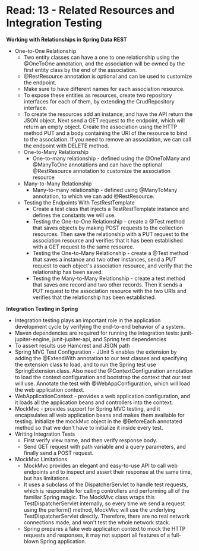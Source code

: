 # Read: 13 - Related Resources and Integration Testing

**Working with Relationships in Spring Data REST**
* One-to-One Relationship
    - Two entity classes can have a one to one relationship using the @OneToOne annotation, and the association will be owned by the first entity class by the end of the association.
    - @RestResource annotation is optional and can be used to customize the endpoint.
    - Make sure to have different names for each association resource.
    - To expose these entities as resources, create two repository interfaces for each of them, by extending the CrudRepository interface.
    - To create the resources add an instance, and have the API return the JSON object. Next send a GET request to the endpoint, which will return an empty object. Create the association using the HTTP method PUT and a body containing the URI of the resource to bind to the association. If you need to remove an association, we can call the endpoint with DELETE method.
  * One-to-Many Relationship
    - One-to-many relationship - defined using the @OneToMany and @ManyToOne annotations and can have the optional @RestResource annotation to customize the association resource
  * Many-to-Many Relationship
    - Many-to-many relationship - defined using @ManyToMany annotation, to which we can add @RestResource.
  * Testing the Endpoints With TestRestTemplate
    - Create a test class that injects a TestRestTemplate instance and defines the constants we will use.
    - Testing the One-to-One Relationship - create a @Test method that saves objects by making POST requests to the collection resources. Then save the relationship with a PUT request to the association resource and verifies that it has been established with a GET request to the same resource.
    - Testing the One-to-Many Relationship - create a @Test method that saves a instance and two other instances, send a PUT request to each object's association resource, and verify that the relationship has been saved.
    - Testing the Many-to-Many Relationship - create a test method that saves one record and two other records. Then it sends a PUT request to the association resource with the two URIs and verifies that the relationship has been established.


**Integration Testing in Spring**
  * Integration testing plays an important role in the application development cycle by verifying the end-to-end behavior of a system.
  * Maven dependencies are required for running the integration tests: junit-jupiter-engine, junit-jupiter-api, and Spring test dependencies 
  * To assert results use Hamcrest and JSON path
  * Spring MVC Test Configuration - JUnit 5 enables the extension by adding the @ExtendWith annotation to our test classes and specifying the extension class to load, and to run the Spring test use SpringExtension.class. Also need the @ContextConfiguration annotation to load the context configuration and bootstrap the context that our test will use. Annotate the test with @WebAppConfiguration, which will load the web application context.
  * WebApplicationContext - provides a web application configuration, and it loads all the application beans and controllers into the context.
  * MockMvc - provides support for Spring MVC testing, and it encapsulates all web application beans and makes them available for testing. Initialize the mockMvc object in the @BeforeEach annotated method so that we don't have to initialize it inside every test.
  * Writing Integration Tests
    - First verify view name, and then verify response body.  
    - Send GET request with path variable and a query parameters, and finally send a POST request.
  * MockMvc Limitations 
    - MockMvc provides an elegant and easy-to-use API to call web endpoints and to inspect and assert their response at the same time, but has limitations.
    -  It uses a subclass of the DispatcherServlet to handle test requests, which is responsible for calling controllers and performing all of the familiar Spring magic. The MockMvc class wraps this TestDispatcherServlet internally, so every time we send a request using the perform() method, MockMvc will use the underlying TestDispatcherServlet directly. Therefore, there are no real network connections made, and won't test the whole network stack.
    - Spring prepares a fake web application context to mock the HTTP requests and responses, it may not support all features of a full-blown Spring application.
    

